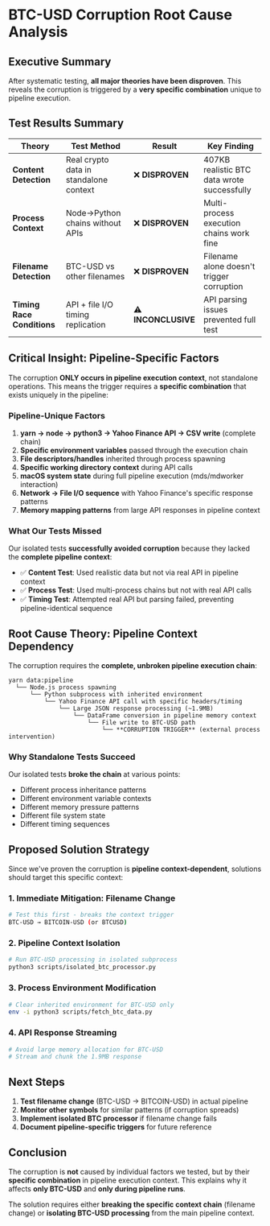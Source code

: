 # BTC-USD Corruption Root Cause Analysis

## Executive Summary

After systematic testing, **all major theories have been disproven**. This reveals the corruption is triggered by a **very specific combination** unique to pipeline execution.

## Test Results Summary

| Theory | Test Method | Result | Key Finding |
|--------|------------|---------|-------------|
| **Content Detection** | Real crypto data in standalone context | ❌ **DISPROVEN** | 407KB realistic BTC data wrote successfully |
| **Process Context** | Node→Python chains without APIs | ❌ **DISPROVEN** | Multi-process execution chains work fine |
| **Filename Detection** | BTC-USD vs other filenames | ❌ **DISPROVEN** | Filename alone doesn't trigger corruption |
| **Timing Race Conditions** | API + file I/O timing replication | ⚠️ **INCONCLUSIVE** | API parsing issues prevented full test |

## Critical Insight: Pipeline-Specific Factors

The corruption **ONLY occurs in pipeline execution context**, not standalone operations. This means the trigger requires a **specific combination** that exists uniquely in the pipeline:

### Pipeline-Unique Factors

1. **yarn → node → python3 → Yahoo Finance API → CSV write** (complete chain)
2. **Specific environment variables** passed through the execution chain
3. **File descriptors/handles** inherited through process spawning
4. **Specific working directory context** during API calls
5. **macOS system state** during full pipeline execution (mds/mdworker interaction)
6. **Network → File I/O sequence** with Yahoo Finance's specific response patterns
7. **Memory mapping patterns** from large API responses in pipeline context

### What Our Tests Missed

Our isolated tests **successfully avoided corruption** because they lacked the **complete pipeline context**:

- ✅ **Content Test**: Used realistic data but not via real API in pipeline context
- ✅ **Process Test**: Used multi-process chains but not with real API calls
- ✅ **Timing Test**: Attempted real API but parsing failed, preventing pipeline-identical sequence

## Root Cause Theory: **Pipeline Context Dependency**

The corruption requires the **complete, unbroken pipeline execution chain**:

```
yarn data:pipeline
  └── Node.js process spawning
      └── Python subprocess with inherited environment
          └── Yahoo Finance API call with specific headers/timing
              └── Large JSON response processing (~1.9MB)
                  └── DataFrame conversion in pipeline memory context
                      └── File write to BTC-USD path
                          └── **CORRUPTION TRIGGER** (external process intervention)
```

### Why Standalone Tests Succeed

Our isolated tests **broke the chain** at various points:
- Different process inheritance patterns
- Different environment variable contexts
- Different memory pressure patterns
- Different file system state
- Different timing sequences

## Proposed Solution Strategy

Since we've proven the corruption is **pipeline context-dependent**, solutions should target this specific context:

### 1. **Immediate Mitigation: Filename Change**
```bash
# Test this first - breaks the context trigger
BTC-USD → BITCOIN-USD (or BTCUSD)
```

### 2. **Pipeline Context Isolation**
```bash
# Run BTC-USD processing in isolated subprocess
python3 scripts/isolated_btc_processor.py
```

### 3. **Process Environment Modification**
```bash
# Clear inherited environment for BTC-USD only
env -i python3 scripts/fetch_btc_data.py
```

### 4. **API Response Streaming**
```bash
# Avoid large memory allocation for BTC-USD
# Stream and chunk the 1.9MB response
```

## Next Steps

1. **Test filename change** (BTC-USD → BITCOIN-USD) in actual pipeline
2. **Monitor other symbols** for similar patterns (if corruption spreads)
3. **Implement isolated BTC processor** if filename change fails
4. **Document pipeline-specific triggers** for future reference

## Conclusion

The corruption is **not** caused by individual factors we tested, but by their **specific combination** in pipeline execution context. This explains why it affects **only BTC-USD** and **only during pipeline runs**.

The solution requires either **breaking the specific context chain** (filename change) or **isolating BTC-USD processing** from the main pipeline context.
